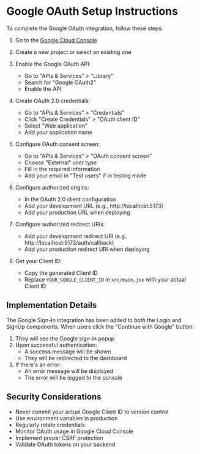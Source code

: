 # Google OAuth Setup Instructions

To complete the Google OAuth integration, follow these steps:

1. Go to the [Google Cloud Console](https://console.cloud.google.com/)
2. Create a new project or select an existing one
3. Enable the Google OAuth API:
   - Go to "APIs & Services" > "Library"
   - Search for "Google OAuth2"
   - Enable the API

4. Create OAuth 2.0 credentials:
   - Go to "APIs & Services" > "Credentials"
   - Click "Create Credentials" > "OAuth client ID"
   - Select "Web application"
   - Add your application name

5. Configure OAuth consent screen:
   - Go to "APIs & Services" > "OAuth consent screen"
   - Choose "External" user type
   - Fill in the required information
   - Add your email in "Test users" if in testing mode

6. Configure authorized origins:
   - In the OAuth 2.0 client configuration
   - Add your development URL (e.g., http://localhost:5173)
   - Add your production URL when deploying

7. Configure authorized redirect URIs:
   - Add your development redirect URI (e.g., http://localhost:5173/auth/callback)
   - Add your production redirect URI when deploying

8. Get your Client ID:
   - Copy the generated Client ID
   - Replace `YOUR_GOOGLE_CLIENT_ID` in `src/main.jsx` with your actual Client ID

## Implementation Details

The Google Sign-In integration has been added to both the Login and SignUp components. When users click the "Continue with Google" button:

1. They will see the Google sign-in popup
2. Upon successful authentication:
   - A success message will be shown
   - They will be redirected to the dashboard
3. If there's an error:
   - An error message will be displayed
   - The error will be logged to the console

## Security Considerations

- Never commit your actual Google Client ID to version control
- Use environment variables in production
- Regularly rotate credentials
- Monitor OAuth usage in Google Cloud Console
- Implement proper CSRF protection
- Validate OAuth tokens on your backend